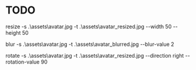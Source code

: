 # TODO

resize -s .\assets\avatar.jpg -t .\assets\avatar_resized.jpg --width 50 --height 50

blur -s .\assets\avatar.jpg -t .\assets\avatar_blurred.jpg --blur-value 2

rotate -s .\assets\avatar.jpg -t .\assets\avatar_resized.jpg --direction right --rotation-value 90
